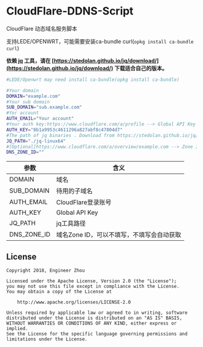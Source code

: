 # CloudFlare-DDNS-Script
CloudFlare 动态域名服务脚本

支持LEDE/OPENWRT，可能需要安装ca-bundle curl(`opkg install ca-bundle curl`)

**依赖 [jq](https://stedolan.github.io/jq/download/) 工具，请在 [https://stedolan.github.io/jq/download/](https://stedolan.github.io/jq/download/) 下载适合自己的版本。**

```bash
#LEDE/Openwrt may need install ca-bundle(opkg install ca-bundle)

#Your domain
DOMAIN="example.com"
#Your sub domain
SUB_DOMAIN="sub.example.com"
#Yor account
AUTH_EMAIL="Your account"
#Your auth key:https://www.cloudflare.com/a/profile --> Global API Key
AUTH_KEY="8b1a9953c4611296a827abf8c47804d7"
#The path of jq binaries . Download from https://stedolan.github.io/jq/download/ 
JQ_PATH="./jq-linux64"
#[Optional]https://www.cloudflare.com/a/overview/example.com --> Zone ID:
DNS_ZONE_ID=""
```
| 参数          | 含义                       |
| ----------- | ------------------------ |
| DOMAIN      | 域名                       |
| SUB_DOMAIN  | 待用的子域名                   |
| AUTH_EMAIL  | CloudFlare登录账号           |
| AUTH_KEY    | Global API Key           |
| JQ_PATH     | jq工具路径                   |
| DNS_ZONE_ID | 域名Zone ID，可以不填写，不填写会自动获取 |

## License

    Copyright 2018, Engineer Zhou

    Licensed under the Apache License, Version 2.0 (the "License");
    you may not use this file except in compliance with the License.
    You may obtain a copy of the License at
    
        http://www.apache.org/licenses/LICENSE-2.0
    
    Unless required by applicable law or agreed to in writing, software
    distributed under the License is distributed on an "AS IS" BASIS,
    WITHOUT WARRANTIES OR CONDITIONS OF ANY KIND, either express or implied.
    See the License for the specific language governing permissions and
    limitations under the License.
